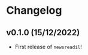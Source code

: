 # Changelog

<!--next-version-placeholder-->

## v0.1.0 (15/12/2022)

- First release of `newsreadil`!